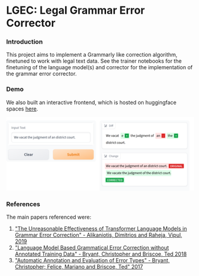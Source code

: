 # LGEC: Legal Grammar Error Corrector

### Introduction
This project aims to implement a Grammarly like correction
algorithm, finetuned to work with legal text data.
See the trainer notebooks for the finetuning of the language model(s)
and corrector for the implementation of the grammar error corrector.

### Demo
We also built an interactive frontend, which is hosted on huggingface spaces [here](https://huggingface.co/spaces/isaacjeffersonlee/Legal-Grammar-Error-Corrector).

![demo](images/demo.png)

### References
The main papers referenced were: 

1. ["The Unreasonable Effectiveness of Transformer Language Models in Grammar Error Correction" - Alikaniotis, Dimitrios and Raheja, Vipul, 2019](https://www.researchgate.net/publication/333640293_The_Unreasonable_Effectiveness_of_Transformer_Language_Models_in_Grammatical_Error_Correction)
2. ["Language Model Based Grammatical Error Correction without Annotated Training Data" - Bryant, Christopher and Briscoe, Ted 2018](https://aclanthology.org/W18-0529/)
3. ["Automatic Annotation and Evaluation of Error Types" - Bryant, Christopher; Felice, Mariano and Briscoe, Ted" 2017](https://aclanthology.org/P17-1074/) 
